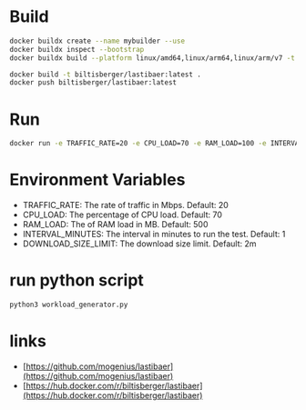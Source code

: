 # Build
```bash
docker buildx create --name mybuilder --use                                                                                                                                                                                ✔ │ 1m 24s  │ 09:25:07  
docker buildx inspect --bootstrap
docker buildx build --platform linux/amd64,linux/arm64,linux/arm/v7 -t biltisberger/lastibaer:latest --push .

docker build -t biltisberger/lastibaer:latest .
docker push biltisberger/lastibaer:latest
```

# Run
```bash
docker run -e TRAFFIC_RATE=20 -e CPU_LOAD=70 -e RAM_LOAD=100 -e INTERVAL_MINUTES=1 -e DOWNLOAD_SIZE_LIMIT=5m biltisberger/lastibaer:latest
```

# Environment Variables
- TRAFFIC_RATE: The rate of traffic in Mbps. Default: 20
- CPU_LOAD: The percentage of CPU load. Default: 70
- RAM_LOAD: The of RAM load in MB. Default: 500
- INTERVAL_MINUTES: The interval in minutes to run the test. Default: 1
- DOWNLOAD_SIZE_LIMIT: The download size limit. Default: 2m

# run python script
```bash
python3 workload_generator.py
```

# links
- [https://github.com/mogenius/lastibaer](https://github.com/mogenius/lastibaer)
- [https://hub.docker.com/r/biltisberger/lastibaer](https://hub.docker.com/r/biltisberger/lastibaer)
